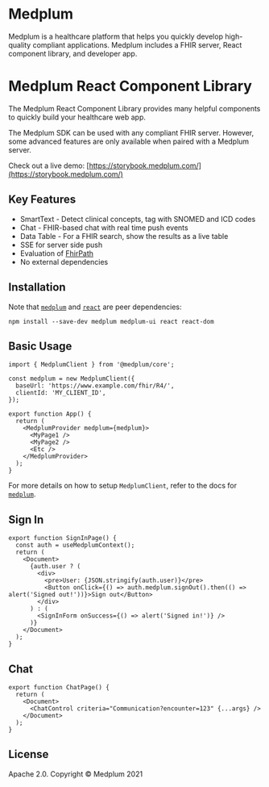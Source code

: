 # Medplum

Medplum is a healthcare platform that helps you quickly develop high-quality compliant applications. Medplum includes a FHIR server, React component library, and developer app.

# Medplum React Component Library

The Medplum React Component Library provides many helpful components to quickly build your healthcare web app.

The Medplum SDK can be used with any compliant FHIR server. However, some advanced features are only available when paired with a Medplum server.

Check out a live demo: [https://storybook.medplum.com/](https://storybook.medplum.com/)

## Key Features

- SmartText - Detect clinical concepts, tag with SNOMED and ICD codes
- Chat - FHIR-based chat with real time push events
- Data Table - For a FHIR search, show the results as a live table
- SSE for server side push
- Evaluation of [FhirPath](https://hl7.org/fhirpath/N1/index.html)
- No external dependencies

## Installation

Note that [`medplum`](https://www.npmjs.com/package/medplum) and [`react`](https://www.npmjs.com/package/react) are peer dependencies:

```
npm install --save-dev medplum medplum-ui react react-dom
```

## Basic Usage

```tsx
import { MedplumClient } from '@medplum/core';

const medplum = new MedplumClient({
  baseUrl: 'https://www.example.com/fhir/R4/',
  clientId: 'MY_CLIENT_ID',
});

export function App() {
  return (
    <MedplumProvider medplum={medplum}>
      <MyPage1 />
      <MyPage2 />
      <Etc />
    </MedplumProvider>
  );
}
```

For more details on how to setup `MedplumClient`, refer to the docs for [`medplum`](https://www.npmjs.com/package/medplum).

## Sign In

```tsx
export function SignInPage() {
  const auth = useMedplumContext();
  return (
    <Document>
      {auth.user ? (
        <div>
          <pre>User: {JSON.stringify(auth.user)}</pre>
          <Button onClick={() => auth.medplum.signOut().then(() => alert('Signed out!'))}>Sign out</Button>
        </div>
      ) : (
        <SignInForm onSuccess={() => alert('Signed in!')} />
      )}
    </Document>
  );
}
```

## Chat

```tsx
export function ChatPage() {
  return (
    <Document>
      <ChatControl criteria="Communication?encounter=123" {...args} />
    </Document>
  );
}
```

## License

Apache 2.0. Copyright &copy; Medplum 2021
